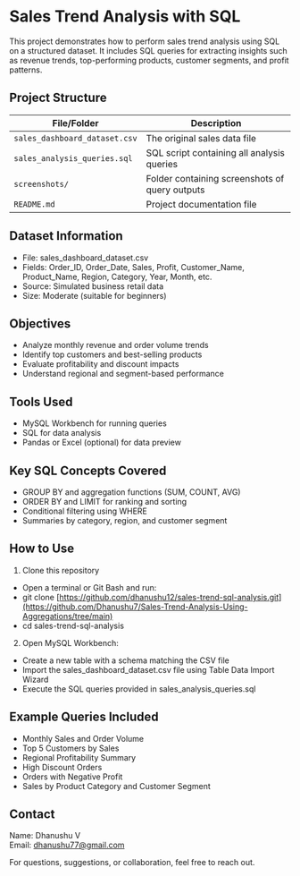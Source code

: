 # Sales Trend Analysis with SQL

This project demonstrates how to perform sales trend analysis using SQL on a structured dataset. It includes SQL queries for extracting insights such as revenue trends, top-performing products, customer segments, and profit patterns.

## Project Structure

| File/Folder                  | Description                                      |
|-----------------------------|--------------------------------------------------|
| `sales_dashboard_dataset.csv` | The original sales data file                    |
| `sales_analysis_queries.sql`  | SQL script containing all analysis queries      |
| `screenshots/`                | Folder containing screenshots of query outputs  |
| `README.md`                   | Project documentation file                      |

## Dataset Information

- File: sales_dashboard_dataset.csv
- Fields: Order_ID, Order_Date, Sales, Profit, Customer_Name, Product_Name, Region, Category, Year, Month, etc.
- Source: Simulated business retail data
- Size: Moderate (suitable for beginners)

## Objectives

- Analyze monthly revenue and order volume trends
- Identify top customers and best-selling products
- Evaluate profitability and discount impacts
- Understand regional and segment-based performance

## Tools Used

- MySQL Workbench for running queries
- SQL for data analysis
- Pandas or Excel (optional) for data preview

## Key SQL Concepts Covered

- GROUP BY and aggregation functions (SUM, COUNT, AVG)
- ORDER BY and LIMIT for ranking and sorting
- Conditional filtering using WHERE
- Summaries by category, region, and customer segment

## How to Use

1. Clone this repository  
  - Open a terminal or Git Bash and run:
  - git clone [https://github.com/dhanushu12/sales-trend-sql-analysis.git](https://github.com/Dhanushu7/Sales-Trend-Analysis-Using-Aggregations/tree/main)
  - cd sales-trend-sql-analysis


2. Open MySQL Workbench:
- Create a new table with a schema matching the CSV file
- Import the sales_dashboard_dataset.csv file using Table Data Import Wizard
- Execute the SQL queries provided in sales_analysis_queries.sql


## Example Queries Included

- Monthly Sales and Order Volume
- Top 5 Customers by Sales
- Regional Profitability Summary
- High Discount Orders
- Orders with Negative Profit
- Sales by Product Category and Customer Segment

## Contact

Name: Dhanushu V  
Email: dhanushu77@gmail.com

For questions, suggestions, or collaboration, feel free to reach out.

